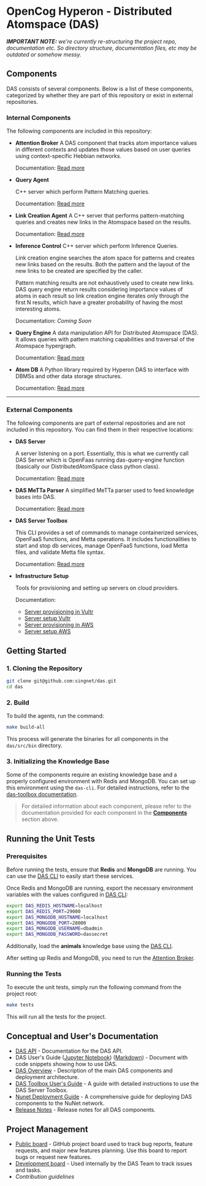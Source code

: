 # OpenCog Hyperon - Distributed Atomspace (DAS)

**_IMPORTANT NOTE:_** _we're currently re-structuring the project repo, documentation etc. So directory structure, documentation files, etc may be outdated or somehow messy._

## **Components**

DAS consists of several components. Below is a list of these components, categorized by whether they are part of this repository or exist in external repositories.

### **Internal Components**
The following components are included in this repository:  

- **Attention Broker**
  A DAS component that tracks atom importance values in different contexts and updates those values based on user queries using context-specific Hebbian networks.  

  Documentation: [Read more](src/attention_broker/README.md)

- **Query Agent**

  C++ server which perform Pattern Matching queries.

  Documentation: [Read more](src/query_engine/README.md)

- **Link Creation Agent**
  A C++ server that performs pattern-matching queries and creates new links in the Atomspace based on the results.  

  Documentation: [Read more](src/link_creation_agent/README.md)

- **Inference Control**
  C++ server which perform Inference Queries.

  Link creation engine searches the atom space for patterns and creates new links based on the results. Both the pattern and the layout of the new links to be created are specified by the caller.

  Pattern matching results are not exhaustively used to create new links. DAS query engine return results considering importance values of atoms in each result so link creation engine iterates only through the first N results, which have a greater probability of having the most interesting atoms. 

  Documentation: *Coming Soon*  

- **Query Engine**
  A data manipulation API for Distributed Atomspace (DAS). It allows queries with pattern matching capabilities and traversal of the Atomspace hypergraph.  

  Documentation: [Read more](src/hyperon_das/README.md)

- **Atom DB**
  A Python library required by Hyperon DAS to interface with DBMSs and other data storage structures.  

  Documentation: [Read more](src/hyperon_das_atomdb/README.md)  

---

### **External Components**
The following components are part of external repositories and are not included in this repository. You can find them in their respective locations:  

- **DAS Server**

  A server listening on a port. Essentially, this is what we currently call DAS Server which is OpenFaas running das-query-engine function (basically our DistributedAtomSpace class python class).

  Documentation: [Read more](https://github.com/singnet/das-serverless-functions)

- **DAS MeTTa Parser**
  A simplified MeTTa parser used to feed knowledge bases into DAS.  

  Documentation: [Read more](https://github.com/singnet/das-metta-parser)

- **DAS Server Toolbox**

  This CLI provides a set of commands to manage containerized services, OpenFaaS functions, and Metta operations. It includes functionalities to start and stop db services, manage OpenFaaS functions, load Metta files, and validate Metta file syntax.

  Documentation: [Read more](https://github.com/singnet/das-toolbox)

- **Infrastructure Setup**

  Tools for provisioning and setting up servers on cloud providers.  

  Documentation:  
  - [Server provisioning in Vultr](infrastructure/vultr/provisioning/README.md)  
  - [Server setup Vultr](infrastructure/vultr/setup/README.md)  
  - [Server provisioning in AWS](infrastructure/aws/provisioning/README.md)  
  - [Server setup AWS](infrastructure/aws/setup/README.md)

## **Getting Started**

### **1. Cloning the Repository**
```bash
git clone git@github.com:singnet/das.git
cd das
```

### **2. Build**

To build the agents, run the command:

```bash
make build-all
```

This process will generate the binaries for all components in the `das/src/bin` directory.

### **3. Initializing the Knowledge Base**

Some of the components require an existing knowledge base and a properly configured environment with Redis and MongoDB. You can set up this environment using the `das-cli`. For detailed instructions, refer to the [das-toolbox documentation](https://github.com/singnet/das-toolbox).

> For detailed information about each component, please refer to the documentation provided for each component in the [**Components**](#components) section above. 

## **Running the Unit Tests**  

### **Prerequisites**  

Before running the tests, ensure that **Redis** and **MongoDB** are running. You can use the [DAS CLI](https://github.com/singnet/das-toolbox) to easily start these services.  

Once Redis and MongoDB are running, export the necessary environment variables with the values configured in [DAS CLI](https://github.com/singnet/das-toolbox):  

```bash
export DAS_REDIS_HOSTNAME=localhost
export DAS_REDIS_PORT=29000
export DAS_MONGODB_HOSTNAME=localhost
export DAS_MONGODB_PORT=28000
export DAS_MONGODB_USERNAME=dbadmin
export DAS_MONGODB_PASSWORD=dassecret
```  

Additionally, load the **animals** knowledge base using the [DAS CLI](https://github.com/singnet/das-toolbox).

After setting up Redis and MongoDB, you need to run the [Attention Broker](src/attention_broker/README.md).

### **Running the Tests**  

To execute the unit tests, simply run the following command from the project root:  

```bash
make tests
```  

This will run all the tests for the project.  

## **Conceptual and User's Documentation**

* [DAS API](https://singnet.github.io/das-query-engine/api/DAS/) - Documentation for the DAS API.
* DAS User's Guide ([Jupyter Notebook](notebooks/das-users-guide.ipynb)) ([Markdown](docs/das-users-guide.md)) - Document with code snippets showing how to use DAS.
* [DAS Overview](docs/das-overview.md) - Description of the main DAS components and deployment architecture.
* [DAS Toolbox User's Guide](https://github.com/singnet/das-toolbox) - A guide with detailed instructions to use the DAS Server Toolbox.
* [Nunet Deployment Guide](docs/nunet-deployment-guide.md) - A comprehensive guide for deploying DAS components to the NuNet network.
* [Release Notes](docs/release-notes.md) - Release notes for all DAS components.

## **Project Management**

* [Public board](https://github.com/orgs/singnet/projects/7) - GitHub project board used to track bug reports, feature requests, and major new features planning. Use this board to report bugs or request new features.
* [Development board](https://github.com/orgs/singnet/projects/6/views/1) - Used internally by the DAS Team to track issues and tasks.
* _Contribution guidelines_
